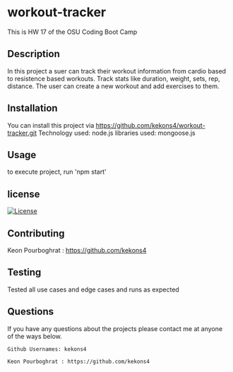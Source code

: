 # workout-tracker
This is HW 17 of the OSU Coding Boot Camp

## Description

In this project a suer can track their workout information from cardio based to resistence based workouts.
Track stats like duration, weight, sets, rep, distance. The user can create a new workout and add exercises to them.

## Installation

You can install this project via https://github.com/kekons4/workout-tracker.git
Technology used: node.js
libraries used: mongoose.js

## Usage

to execute project, run 'npm start'

## license

[![License](https://img.shields.io/badge/License-MIT-blue.svg)](https://opensource.org/licenses/MIT)

## Contributing

Keon Pourboghrat : https://github.com/kekons4


## Testing

Tested all use cases and edge cases and runs as expected

## Questions

If you have any questions about the projects please contact me at anyone of the ways below.

    Github Usernames: kekons4

    Keon Pourboghrat : https://github.com/kekons4